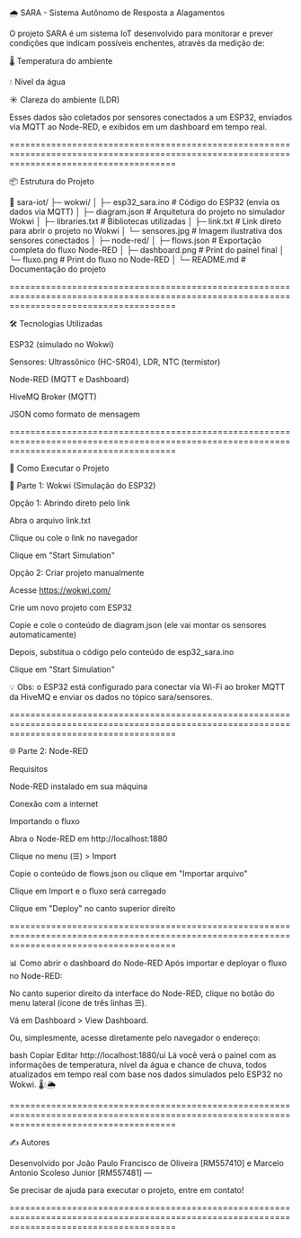 🌧️ SARA - Sistema Autônomo de Resposta a Alagamentos

O projeto SARA é um sistema IoT desenvolvido para monitorar e prever condições que indicam possíveis enchentes, através da medição de:

🌡 Temperatura do ambiente

💧 Nível da água

☀️ Clareza do ambiente (LDR)

Esses dados são coletados por sensores conectados a um ESP32, enviados via MQTT ao Node-RED, e exibidos em um dashboard em tempo real.

============================================================================================================================================

📦 Estrutura do Projeto

📁 sara-iot/
├─ wokwi/
│ ├─ esp32_sara.ino # Código do ESP32 (envia os dados via MQTT)
│ ├─ diagram.json # Arquitetura do projeto no simulador Wokwi
│ ├─ libraries.txt # Bibliotecas utilizadas
│ ├─ link.txt # Link direto para abrir o projeto no Wokwi
│ └─ sensores.jpg # Imagem ilustrativa dos sensores conectados
│
├─ node-red/
│ ├─ flows.json # Exportação completa do fluxo Node-RED
│ ├─ dashboard.png # Print do painel final
│ └─ fluxo.png # Print do fluxo no Node-RED
│
└─ README.md # Documentação do projeto

============================================================================================================================================

🛠 Tecnologias Utilizadas

ESP32 (simulado no Wokwi)

Sensores: Ultrassônico (HC-SR04), LDR, NTC (termistor)

Node-RED (MQTT e Dashboard)

HiveMQ Broker (MQTT)

JSON como formato de mensagem

============================================================================================================================================

🚀 Como Executar o Projeto

📡 Parte 1: Wokwi (Simulação do ESP32)

Opção 1: Abrindo direto pelo link

Abra o arquivo link.txt

Clique ou cole o link no navegador

Clique em "Start Simulation"

Opção 2: Criar projeto manualmente

Acesse https://wokwi.com/

Crie um novo projeto com ESP32

Copie e cole o conteúdo de diagram.json (ele vai montar os sensores automaticamente)

Depois, substitua o código pelo conteúdo de esp32_sara.ino

Clique em "Start Simulation"

💡 Obs: o ESP32 está configurado para conectar via Wi-Fi ao broker MQTT da HiveMQ e enviar os dados no tópico sara/sensores.

============================================================================================================================================

🌐 Parte 2: Node-RED

Requisitos

Node-RED instalado em sua máquina

Conexão com a internet

Importando o fluxo

Abra o Node-RED em http://localhost:1880

Clique no menu (☰) > Import

Copie o conteúdo de flows.json ou clique em "Importar arquivo"

Clique em Import e o fluxo será carregado

Clique em "Deploy" no canto superior direito

============================================================================================================================================

📊 Como abrir o dashboard do Node-RED
Após importar e deployar o fluxo no Node-RED:

No canto superior direito da interface do Node-RED, clique no botão do menu lateral (ícone de três linhas ☰).

Vá em Dashboard > View Dashboard.

Ou, simplesmente, acesse diretamente pelo navegador o endereço:

bash
Copiar
Editar
http://localhost:1880/ui
Lá você verá o painel com as informações de temperatura, nível da água e chance de chuva, todos atualizados em tempo real com base nos dados simulados pelo ESP32 no Wokwi. 🌡️💧🌦️

============================================================================================================================================

✍️ Autores

Desenvolvido por João Paulo Francisco de Oliveira [RM557410] e Marcelo Antonio Scoleso Junior [RM557481] —

Se precisar de ajuda para executar o projeto, entre em contato!

============================================================================================================================================

